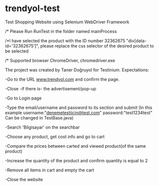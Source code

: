 # trendyol-test
Test Shopping Website using Selenium WebDriver Framework

/* Please Run RunTest in the folder named mainProcess

/*I have selected the product with the ID number 32362675 "div[data-id='32362675']", please replace the css selector of the desired product to be selected 

/* Supported browser ChromeDriver, chromedriver.exe

The project was created by Taner Doğruyol for Testinium. Expectations:

-Go to the URL www.trendyol.com and confirm the page. 

-Close -if there is- the advertisement/pop-up 

-Go to Login page 

-Type the email/username and password to its section and submit (In this example username:"denemetestiicin@test.com" password:"test1234test" Can be changed in TestBase.java) 

-Search 'Bilgisayar' on the searchbar 

-Choose any product, get cost info and go to cart 

-Compare the prices between carted and viewed product(of the same product) 

-Increase the quantity of the product and confirm quantity is equal to 2 

-Remove all items in cart and empty the cart 

-Close the website
